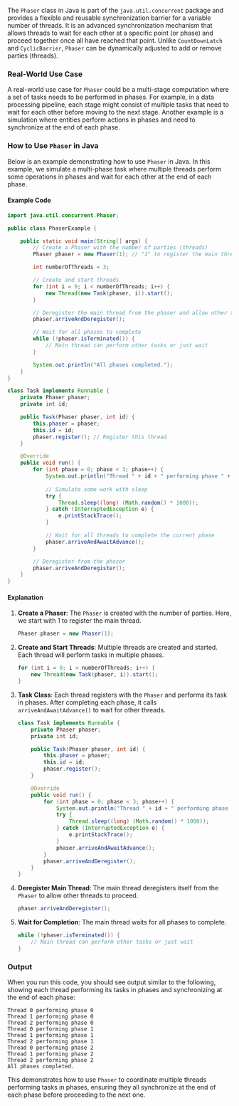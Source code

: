 The `Phaser` class in Java is part of the `java.util.concurrent` package and provides a flexible and reusable synchronization barrier for a variable number of threads. It is an advanced synchronization mechanism that allows threads to wait for each other at a specific point (or phase) and proceed together once all have reached that point. Unlike `CountDownLatch` and `CyclicBarrier`, `Phaser` can be dynamically adjusted to add or remove parties (threads).

### Real-World Use Case

A real-world use case for `Phaser` could be a multi-stage computation where a set of tasks needs to be performed in phases. For example, in a data processing pipeline, each stage might consist of multiple tasks that need to wait for each other before moving to the next stage. Another example is a simulation where entities perform actions in phases and need to synchronize at the end of each phase.

### How to Use `Phaser` in Java

Below is an example demonstrating how to use `Phaser` in Java. In this example, we simulate a multi-phase task where multiple threads perform some operations in phases and wait for each other at the end of each phase.

#### Example Code

```java
import java.util.concurrent.Phaser;

public class PhaserExample {

    public static void main(String[] args) {
        // Create a Phaser with the number of parties (threads)
        Phaser phaser = new Phaser(1); // "1" to register the main thread

        int numberOfThreads = 3;

        // Create and start threads
        for (int i = 0; i < numberOfThreads; i++) {
            new Thread(new Task(phaser, i)).start();
        }

        // Deregister the main thread from the phaser and allow other threads to proceed
        phaser.arriveAndDeregister();

        // Wait for all phases to complete
        while (!phaser.isTerminated()) {
            // Main thread can perform other tasks or just wait
        }

        System.out.println("All phases completed.");
    }
}

class Task implements Runnable {
    private Phaser phaser;
    private int id;

    public Task(Phaser phaser, int id) {
        this.phaser = phaser;
        this.id = id;
        phaser.register(); // Register this thread
    }

    @Override
    public void run() {
        for (int phase = 0; phase < 3; phase++) {
            System.out.println("Thread " + id + " performing phase " + phase);
            
            // Simulate some work with sleep
            try {
                Thread.sleep((long) (Math.random() * 1000));
            } catch (InterruptedException e) {
                e.printStackTrace();
            }

            // Wait for all threads to complete the current phase
            phaser.arriveAndAwaitAdvance();
        }

        // Deregister from the phaser
        phaser.arriveAndDeregister();
    }
}
```

#### Explanation

1. **Create a Phaser**: The `Phaser` is created with the number of parties. Here, we start with 1 to register the main thread.
   ```java
   Phaser phaser = new Phaser(1);
   ```

2. **Create and Start Threads**: Multiple threads are created and started. Each thread will perform tasks in multiple phases.
   ```java
   for (int i = 0; i < numberOfThreads; i++) {
       new Thread(new Task(phaser, i)).start();
   }
   ```

3. **Task Class**: Each thread registers with the `Phaser` and performs its task in phases. After completing each phase, it calls `arriveAndAwaitAdvance()` to wait for other threads.
   ```java
   class Task implements Runnable {
       private Phaser phaser;
       private int id;

       public Task(Phaser phaser, int id) {
           this.phaser = phaser;
           this.id = id;
           phaser.register();
       }

       @Override
       public void run() {
           for (int phase = 0; phase < 3; phase++) {
               System.out.println("Thread " + id + " performing phase " + phase);
               try {
                   Thread.sleep((long) (Math.random() * 1000));
               } catch (InterruptedException e) {
                   e.printStackTrace();
               }
               phaser.arriveAndAwaitAdvance();
           }
           phaser.arriveAndDeregister();
       }
   }
   ```

4. **Deregister Main Thread**: The main thread deregisters itself from the `Phaser` to allow other threads to proceed.
   ```java
   phaser.arriveAndDeregister();
   ```

5. **Wait for Completion**: The main thread waits for all phases to complete.
   ```java
   while (!phaser.isTerminated()) {
       // Main thread can perform other tasks or just wait
   }
   ```

### Output

When you run this code, you should see output similar to the following, showing each thread performing its tasks in phases and synchronizing at the end of each phase:

```
Thread 0 performing phase 0
Thread 1 performing phase 0
Thread 2 performing phase 0
Thread 0 performing phase 1
Thread 1 performing phase 1
Thread 2 performing phase 1
Thread 0 performing phase 2
Thread 1 performing phase 2
Thread 2 performing phase 2
All phases completed.
```

This demonstrates how to use `Phaser` to coordinate multiple threads performing tasks in phases, ensuring they all synchronize at the end of each phase before proceeding to the next one.